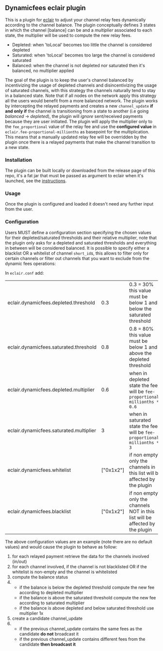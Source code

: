 ## Dynamicfees eclair plugin

This is a plugin for [eclair](github.com/ACINQ/eclair) to adjust your channel relay fees dynamically according to 
the channel balance. The plugin conceptually defines 3 states in which the channel [balance] can be and a *multiplier*
associated to each state, the multiplier will be used to compute the new relay fees.

- Depleted: when 'toLocal' becomes too little the channel is considered depleted
- Saturated: when 'toLocal' becomes too large the channel is considered saturated
- Balanced: when the channel is not depleted nor saturated then it's balanced, no multiplier applied

The goal of the plugin is to keep the user's channel balanced by incentivizing the usage of depleted channels and 
disincentivizing the usage of saturated channels, with this strategy the channels naturally tend to stay in a balanced
state. Note that if all nodes on the network apply this strategy all the users would benefit from a more balanced network.
The plugin works by intercepting the relayed payments and creates a new `channel_update` **if and only if** the channel is 
transitioning from a state to another (i.e going *balanced* -> *depleted*), the plugin will *ignore* sent/received payments because they are user initiated. The plugin will apply the multiplier only to the `fee_proportional` value of the relay fee and use the **configured value** in `eclair.fee-proportional-millionths` as basepoint for the multiplication. This means that a manually updated relay fee will be overridden by the plugin once there is a relayed payments that make the channel transition to a new state.

### Installation
The plugin can be built locally or downloaded from the release page of this repo, it's a fat jar that must be 
passed as argument to eclair when it's launched, see the [instructions](https://github.com/ACINQ/eclair#plugins).

### Usage
Once the plugin is configured and loaded it doesn't need any further input from the user.

### Configuration
Users MUST define a configuration section specifying the chosen values for their depleted/saturated thresholds
and their relative multiplier, note that the plugin only asks for a depleted and saturated thresholds and everything 
in between will be considered balanced. It is possible to specify either a blacklist OR a whitelist of channel
`short_id`s, this allows to filter only for certain channels or filter out channels that you want to exclude from 
the dynamic fees operations:

In `eclair.conf` add:

|                                         	|           	|                                                                                	|
|-----------------------------------------	|-----------	|--------------------------------------------------------------------------------	|
| eclair.dynamicfees.depleted.threshold   	| 0.3       	| 0.3 = 30% this value must be below 1 and below the saturated threshold         	|
| eclair.dynamicfees.saturated.threshold  	| 0.8       	| 0.8 = 80% this value must be below 1 and above the depleted threshold          	|
| eclair.dynamicfees.depleted.multiplier  	| 0.6       	| when in depleted state the fees will be `fee-proportional-millionths * 0.6`    	|
| eclair.dynamicfees.saturated.multiplier 	| 3         	| when in saturated state the fees will be `fee-proportional-millionths * 3`     	|
| eclair.dynamicfees.whitelist            	| ["0x1x2"] 	| if non empty only the channels in this list will be affected by the plugin     	|
| eclair.dynamicfees.blacklist            	| ["0x1x2"] 	| if non empty only the channels NOT in this list will be affected by the plugin 	|

The above configuration values are an example (note there are no default values) and would cause the plugin to behave as follow: 

1) for each relayed payment retrieve the data for the channels involved (in/out)
2) for each channel involved, if the channel is not blacklisted OR if the whitelist is non-empty and the channel is whitelisted
3) compute the balance status
4) 
   - if the balance is below the depleted threshold compute the new fee according to depleted multiplier 
   - if the balance is above the saturated threshold compute the new fee according to saturated multiplier
   - if the balance is above depleted and below saturated threshold use multiplier 1x
5) create a candidate channel_update
6)
   - if the previous channel_update contains the same fees as the candidate **do not** broadcast it
   - if the previous channel_update contains different fees from the candidate **then broadcast it**


